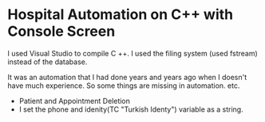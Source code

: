 # Hospital Automation on C++ with Console Screen

I used Visual Studio to compile C ++.
I used the filing system (used fstream) instead of the database.


It was an automation that I had done years and years ago when I doesn't have much experience. So some things are missing in automation. 
etc.

+ Patient and Appointment Deletion
+ I set the phone and idenity(TC "Turkish Identy") variable as a string.


